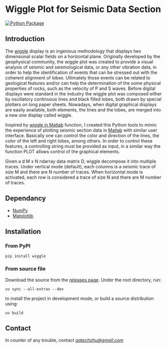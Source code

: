 # Wiggle Plot for Seismic Data Section

[![Python Package](https://github.com/gatechzhu/wiggle/actions/workflows/python-package.yml/badge.svg)](https://github.com/gatechzhu/wiggle/actions/workflows/python-package.yml)

## Introduction
The [wiggle](http://wiki.aapg.org/Seismic_data_display) display is an ingenious methodology that displays two dimensional scalar fields on a horizontal plane. 
Originally developed by the geophysical community, the wiggle plot was created to provide a visual analysis of seismic and seismological data, or any other vibration data, in order to help the identification of events that can be stressed out with the coherent alignment of lobes. 
Ultimately those events can be related to geological features and/or can help the determination of the some physical properties of rocks, such as the velocity of P and S waves. 
Before digital displays were standard in the industry the wiggle plot was composed either by oscillatory continuous lines and black filled lobes, both drawn by special plotters on long paper sheets. 
Nowadays, when digital graphical displays are easily available, both elements, the lines and the lobes, are merged into a new one display called wiggle.

Inspired by [wiggle in Matlab](https://www.mathworks.com/matlabcentral/fileexchange/38691-wiggle) function, I created this Python tools to mimic the experience of plotting seismic section data in [Matlab](https://www.mathworks.com/products/matlab.html) with similar user interface. 
Basically one can control the color and direction of the lines, the color of the left and right lobes, among others. 
In order to control these features, a controlling string must be provided as input, in a similar way the function PLOT allows control of the graphical elements. 

Given a d M x N ndarray data matrix D, wiggle decompose it into multiple 
traces. 
Under vertical mode (default), each columns is a seismic trace of size M and 
there are N number of traces. 
When horizontal mode is activated, each row is considered a trace of size N 
and there are M number of traces.


## Dependancy
- [NumPy](http://www.numpy.org/)
- [Matplotlib](http://matplotlib.org/)

## Installation
### From PyPI
```
pip install wiggle
```

### From source file
Download the source from the [releases page](https://github.com/gatechzhu/wiggle/releases). Under the root directory, run:

```
uv sync --all-extras --dev
```

to install the project in development mode, or build a source distribution using:

```
uv build
```

## Contact

In counter of any trouble, contact *gatechzhu@gmail.com*
